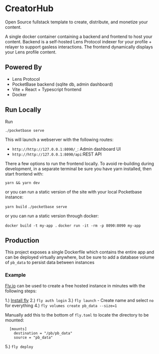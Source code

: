 # CreatorHub

Open Source fullstack template to create, distribute, and monetize your content.

A single docker container containing a backend and frontend to host your content. Backend is a self-hosted Lens Protocol indexer for your profile + relayer to support gasless interactions. The frontend dynamically displays your Lens profile content.

## Powered By

- Lens Protocol
- PocketBase backend (sqlite db, admin dashboard)
- Vite + React + Typescript frontend
- Docker

## Run Locally

Run

`./pocketbase serve`

This will launch a webserver with the following routes:

- `http://http://127.0.0.1:8090/_`: Admin dashboard UI
- `http://http://127.0.0.1:8090/api`:REST API

There a few options to run the frontend locally. To avoid re-building during development, in a separate terminal be sure you have yarn installed, then start frontend with:

`yarn && yarn dev`

or you can run a static version of the site with your local Pocketbase instance:

`yarn build`
`./pocketbase serve`

or you can run a static version through docker:

`docker build -t my-app .`
`docker run -it -rm -p 8090:8090 my-app`

## Production

This project exposes a single Dockerfile which contains the entire app and can be deployed virtually anywhere, but be sure to add a database volume of `pb_data` to persist data between instances

### Example

[Fly.io](https://fly.io/) can be used to create a free hosted instance in minutes with the following steps:

1.) [Install fly](https://fly.io/docs/hands-on/install-flyctl/)
2.) `fly auth login`
3.) `fly launch` - Create name and select `no` for everything
4.) `fly volumes create pb_data --size=1`

Manually add this to the bottom of `fly.toml` to locate the directory to be mounted:

```
  [mounts]
    destination = "/pb/pb_data"
    source = "pb_data"
```

5.) `fly deploy`
